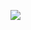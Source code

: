 ![]([http://www.plantuml.com/plantuml/proxy?cache=no&src=https://raw.../UML-Deployment.puml](https://raw.githubusercontent.com/oleksandrblazhko/ai182-tovtsev/laboratory-work-%E2%84%963/LaboratoryWork3/puml.puml))
